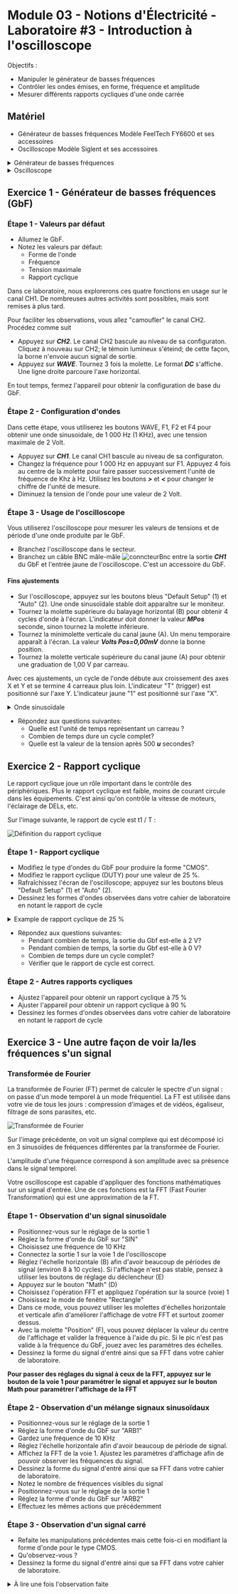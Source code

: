 # Module 03 - Notions d'Électricité - Laboratoire #3 - Introduction à l'oscilloscope

Objectifs :

- Manipuler le générateur de basses fréquences
- Contrôler les ondes émises, en forme, fréquence et amplitude
- Mesurer différents rapports cycliques d'une onde carrée

## Matériel

- Générateur de basses fréquences Modèle FeelTech FY6600 et ses accessoires
- Oscilloscope Modèle Siglent et ses accessoires

<details>
    <summary>Générateur de basses fréquences</summary>

![Générateur basses fréquences](../img/gbfControles.jpg)

</details>

<details>
    <summary>Oscilloscope</summary>

![Parties de l'oscilloscope](../img/oscilloscope.png)

</details>

## Exercice 1 - Générateur de basses fréquences (GbF)

### Étape 1 - Valeurs par défaut  

- Allumez le GbF.
- Notez les valeurs par défaut:
  - Forme de l'onde
  - Fréquence
  - Tension maximale
  - Rapport cyclique

Dans ce laboratoire, nous explorerons ces quatre fonctions en usage sur le canal CH1. De nombreuses autres activités sont possibles, mais sont remises à plus tard.

Pour faciliter les observations, vous allez "camoufler" le canal CH2. Procédez comme suit

- Appuyez sur **_CH2_**. Le canal CH2 bascule au niveau de sa configuraton. Cliquez à nouveau sur CH2; le témoin lumineux s'éteind; de cette façon, la borne n'envoie aucun signal de sortie.
- Appuyez sur **_WAVE_**. Tournez 3 fois la molette. Le format **_DC_** s'affiche. Une ligne droite parcoure l'axe horizontal.

En tout temps, fermez l'appareil pour obtenir la configuration de base du GbF.

### Étape 2 -  Configuration d'ondes

Dans cette étape, vous utiliserez les boutons WAVE, F1, F2 et F4 pour obtenir une onde sinusoidale, de 1 000 Hz (1 KHz), avec une tension maximale de 2 Volt.

- Appuyez sur **_CH1_**. Le canal CH1 bascule au niveau de sa configuraton.
- Changez la fréquence pour 1 000 Hz en appuyant sur F1. Appuyez 4 fois au centre de la molette pour faire passer successivement l'unité de fréquence de Khz à Hz. Utilisez les boutons **_>_** et **_<_** pour changer le chiffre de l'unité de mesure.
- Diminuez la tension de l'onde pour une valeur de 2 Volt.  

### Étape 3 -  Usage de l'oscilloscope

Vous utiliserez l'oscilloscope pour mesurer les valeurs de tensions et de période d'une onde produite par le GbF.

- Branchez l'oscilloscope dans le secteur.
- Branchez un câble BNC mâle-mâle ![conncteurBnc](../img/connecteurBNC.png) entre la sortie **_CH1_** du GbF et l'entrée jaune de l'oscilloscope. C'est un accessoire du GbF.

#### Fins ajustements

- Sur l'oscilloscope, appuyez sur les boutons bleus "Default Setup" (1) et "Auto" (2). Une onde sinusoïdale stable doit apparaître sur le moniteur.
- Tournez la molette supérieure du balayage horizontal (B) pour obtenir 4 cycles d'onde à l'écran. L'indicateur doit donner la valeur **_MPos_** seconde, sinon tournez la molette inférieure.
- Tournez la minimolette verticale du canal jaune (A). Un menu temporaire apparaît à l'écran. La valeur  **_Volts Pos=0,00mV_** donne la bonne position.
- Tournez la molette verticale supérieure du canal jaune (A) pour obtenir une graduation de 1,00 V par carreau.

Avec ces ajustements, un cycle de l'onde débute aux croissement des axes X et Y et se termine 4 carreaux plus loin. L'indicateur "T" (trigger) est positionné sur l'axe Y. L'indicateur jaune "1" est positionné sur l'axe "X".

<details>
    <summary>Onde sinusoïdale</summary>

![Oscilloscope configuré comme ci-dessus](../img/SinusBase.png)

</details>

- Répondez aux questions suivantes:
  - Quelle est l'unité de temps représentant un carreau ?
  - Combien de temps dure un cycle complet?
  - Quelle est la valeur de la tension après 500 **_u_** secondes?

## Exercice 2 - Rapport cyclique

Le rapport cyclique joue un rôle important dans le contrôle des périphériques. Plus le rapport cyclique est faible, moins de courant circule dans les équipements. C'est ainsi qu'on contrôle la vitesse de moteurs, l'éclairage de DELs, etc.

Sur l'image suivante, le rapport de cycle est t1 / T :

![Définition du rapport cyclique](../img/rapportCyclique.png)

### Étape 1 - Rapport cyclique

- Modifiez le type d'ondes du GbF pour produire la forme "CMOS".
- Modifiez le rapport cyclique (DUTY) pour une valeur de 25 %.
- Rafraîchissez l'écran de l'oscilloscope; appuyez sur les boutons bleus "Default Setup" (1) et  "Auto" (2).
- Dessinez les formes d'ondes observées dans votre cahier de laboratoire en notant le rapport de cycle

<details>
    <summary>Example de rapport cyclique de 25 %</summary>

![Oscilloscope PWM25%](../img/PWM25PourCent.png)

</details>
  
- Répondez aux questions suivantes:
  - Pendant combien de temps, la sortie du Gbf est-elle à 2 V?
  - Pendant combien de temps, la sortie du Gbf est-elle à 0 V?
  - Combien de temps dure un cycle complet?
  - Vérifier que le rapport de cycle est correct.

### Étape 2 - Autres rapports cycliques

- Ajustez l'appareil pour obtenir un rapport cyclique à 75 %
- Ajuster l'appareil pour obtenir un rapport cyclique à 90 %
- Dessinez les formes d'ondes observées dans votre cahier de laboratoire en notant le rapport de cycle

## Exercice 3 - Une autre façon de voir la/les fréquences s'un signal

### Transformée de Fourier

La transformée de Fourier (FT) permet de calculer le spectre d'un signal : on passe d'un mode temporel à un mode fréquentiel. La FT est utilisée dans votre vie de tous les jours : compression d'images et de vidéos, égaliseur, filtrage de sons parasites, etc.

![Transformée de Fourier](../img/fft.png)

Sur l'image précédente, on voit un signal complexe qui est décomposé ici en 3 sinusoïdes de fréquences différentes par la transformée de Fourier.

L'amplitude d'une fréquence correspond à son amplitude avec sa présence dans le signal temporel.

Votre oscilloscope est capable d'appliquer des fonctions mathématiques sur un signal d'entrée. Une de ces fonctions est la FFT (Fast Fourier Transformation) qui est une approximation de la FT.

### Étape 1 - Observation d'un signal sinusoïdale

- Positionnez-vous sur le réglage de la sortie 1
- Réglez la forme d'onde du GbF sur "SIN"
- Choisissez une fréquence de 10 KHz
- Connectez la sortie 1 sur la voie 1 de l'oscilloscope
- Réglez l'échelle horizontale (B) afin d'avoir beaucoup de périodes de signal (environ 8 à 10 cycles). Si l'affichage n'est pas stable, pensez à utiliser les boutons de réglage du déclencheur (E)
- Appuyez sur le bouton "Math" (D)
- Choisissez l'opération FFT et appliquez l'opération sur la source (voie) 1
- Choisissez le mode de fenêtre "Rectangle"
- Dans ce mode, vous pouvez utiliser les molettes d'échelles horizontale et verticale afin d'améliorer l'affichage de votre FFT et surtout zoomer dessus.
- Avec la molette "Position" (F), vous pouvez déplacer la valeur du centre de l'affichage et valider la fréquence à l'aide du pic. Si le pic n'est pas valide à la fréquence du GbF, jouez avec les paramètres des échelles.
- Dessinez la forme du signal d'entré ainsi que sa FFT dans votre cahier de laboratoire.

**Pour passer des réglages du signal à ceux de la FFT, appuyez sur le bouton de la voie 1 pour paramétrer le signal et appuyez sur le bouton Math pour paramétrer l'affichage de la FFT**

### Étape 2 - Observation d'un mélange signaux sinusoïdaux

- Positionnez-vous sur le réglage de la sortie 1
- Réglez la forme d'onde du GbF sur "ARB1"
- Gardez une fréquence de 10 KHz
- Réglez l'échelle horizontale afin d'avoir beaucoup de période de signal.
- Affichez la FFT de la voie 1. Ajustez les paramètres d'affichage afin de pouvoir observer les fréquences du signal.
- Dessinez la forme du signal d'entré ainsi que sa FFT dans votre cahier de laboratoire.
- Notez le nombre de fréquences visibles du signal
- Positionnez-vous sur le réglage de la sortie 1
- Réglez la forme d'onde du GbF sur "ARB2"
- Effectuez les mêmes actions que précédemment

### Étape 3 - Observation d'un signal carré

- Refaite les manipulations précédentes mais cette fois-ci en modifiant la forme d'onde pour le type CMOS.
- Qu'observez-vous ?
- Dessinez la forme du signal d'entré ainsi que sa FFT dans votre cahier de laboratoire.

<details>
    <summary>À lire une fois l'observation faite</summary>

Sur la FFT, vous devriez voir plusieurs pics. Celui qui a le plus d'amplitude correspond à la fréquence fondamentale et doit correspondre à la fréquence que vous avez choisi sur le GbF. Les autres pics sont d'amplitude plus faible et correspondent aux harmoniques. Une harmonique est une fréquence qui est multiple de la fréquence fondamentale. 

Les harmoniques sont intéressantes en musique, elles donnent un son différent à un La de (440Hz) pour un piano ou une guitare.

Les harmoniques peuvent aussi poser des problèmes comme dans le cas d'une transmission radio.

</details>
